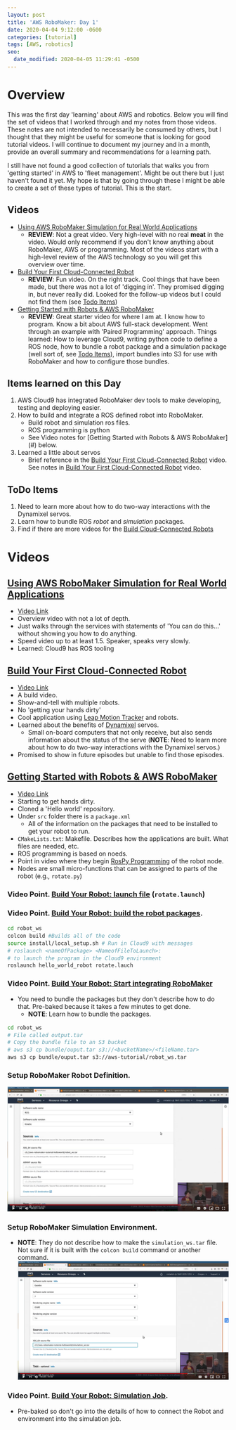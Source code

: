 ```yaml
---
layout: post
title: 'AWS RoboMaker: Day 1'
date: 2020-04-04 9:12:00 -0600
categories: [tutorial]
tags: [AWS, robotics]
seo:
  date_modified: 2020-04-05 11:29:41 -0500
---
```


# Overview

This was the first day 'learning' about AWS and robotics. Below you will find the set of videos that I worked through and my notes from those videos. These notes are not intended to necessarily be consumed by others, but I thought that they might be useful for someone that is looking for good tutorial videos. I will continue to document my journey and in a month, provide an overall summary and recommendations for a learning path.

I still have not found a good collection of tutorials that walks you from 'getting started' in AWS to 'fleet management'. Might be out there but I just haven't found it yet. My hope is that by going through these I might be able to create a set of these types of tutorial. This is the start.

## Videos
* [Using AWS RoboMaker Simulation for Real World Applications](#RealWorldApps)
    * **REVIEW**: Not a great video. Very high-level with no real **meat** in the video. Would only recommend if you don't know anything about RoboMaker, AWS or programming. Most of the videos start with a high-level review of the AWS technology so you will get this overview over time.
* [Build Your First Cloud-Connected Robot](#BuildCloudRobot)
    * **REVIEW**: Fun video. On the right track. Cool things that have been made, but there was not a lot of 'digging in'. They promised digging in, but never really did. Looked for the follow-up videos but I could not find them (see [Todo Items](#todo)) 
* [Getting Started with Robots & AWS RoboMaker](#GettingStartedRoboMaker)
    * **REVIEW**: Great starter video for where I am at. I know how to program. Know a bit about AWS full-stack development. Went through an example with 'Paired Programming' approach. Things learned: How to leverage Cloud9, writing python code to define a ROS node, how to bundle a robot package and a simulation package (well sort of, see [Todo Items](#todo)), import bundles into S3 for use with RoboMaker and how to configure those bundles.

## Items learned on this Day
1. AWS Cloud9 has integrated RoboMaker dev tools to make developing, testing and deploying easier.
2. How to build and integrate a ROS defined robot into RoboMaker.
    * Build robot and simulation ros files.
    * ROS programming is python
    * See Video notes for [Getting Started with Robots & AWS RoboMaker](#<a name="GettingStartedRoboMaker"></a>) below.
3. Learned a little about servos
    * Brief reference in the [Build Your First Cloud-Connected Robot](https://youtu.be/Paw7fkGUg18) video. See notes in [Build Your First Cloud-Connected Robot](#BuildCloudRobot) video.

## <a name="todo"></a>ToDo Items

1. Need to learn more about how to do two-way interactions with the Dynamixel servos.
2. Learn how to bundle ROS *robot* and *simulation* packages.
3. Find if there are more videos for the [Build Cloud-Connected Robots](#BuildCloudRobot)

# Videos

## <a name="RealWorldApps"></a>[Using AWS RoboMaker Simulation for Real World Applications](https://youtu.be/eQYUAMFvpLg)
* [Video Link](https://youtu.be/eQYUAMFvpLg)
* Overview video with not a lot of depth. 
* Just walks through the services with statements of 'You can do this...' without showing you how to do anything.
* Speed video up to at least 1.5. Speaker, speaks very slowly.
* Learned: Cloud9 has ROS tooling

## <a name="BuildCloudRobot"></a> [Build Your First Cloud-Connected Robot](https://youtu.be/Paw7fkGUg18)
* [Video Link](https://youtu.be/Paw7fkGUg18)
* A build video. 
* Show-and-tell with multiple robots.
* No 'getting your hands dirty'
* Cool application using [Leap Motion Tracker](https://www.ultraleap.com/product/leap-motion-controller/) and robots.
* Learned about the benefits of [Dynamixel](http://www.robotis.us/dynamixel/) servos.
    * Small on-board computers that not only receive, but also sends information about the status of the serve (**NOTE**: Need to learn more about how to do two-way interactions with the Dynamixel servos.)
* Promised to show in future episodes but unable to find those episodes.

## <a name="GettingStartedRoboMaker"></a>[Getting Started with Robots & AWS RoboMaker](https://youtu.be/4R4_GCiayD8)
* [Video Link](https://youtu.be/4R4_GCiayD8)
* Starting to get hands dirty.
* Cloned a 'Hello world' repository.
* Under `src` folder there is a `package.xml`
    * All of the information on the packages that need to be installed to get your robot to run.
* `CMakeLists.txt`: Makefile. Describes how the applications are built. What files are needed, etc.
* ROS programming is based on noeds.
* Point in video where they begin [RosPy Programming](https://youtu.be/4R4_GCiayD8?t=532) of the robot node.
* Nodes are small micro-functions that can be assigned to parts of the robot (e.g., `rotate.py`)
### Video Point. [Build Your Robot: launch file](https://youtu.be/4R4_GCiayD8?t=1380) (`rotate.launch`)
### Video Point. [Build Your Robot: build the robot packages](https://youtu.be/4R4_GCiayD8).
```bash
cd robot_ws
colcon build #Builds all of the code
source install/local_setup.sh # Run in Cloud9 with messages
# roslaunch <nameOfPackage> <NameofFileToLaunch>: 
# to launch the program in the Cloud9 environment
roslaunch hello_world_robot rotate.lauch  
```
### Video Point. [Build Your Robot: Start integrating RoboMaker](https://youtu.be/4R4_GCiayD8?t=2038)
* You need to bundle the packages but they don't describe how to do that. Pre-baked because it takes a few minutes to get done.
    * **NOTE**: Learn how to bundle the packages.
```bash
cd robot_ws
# File called output.tar
# Copy the bundle file to an S3 bucket
# aws s3 cp bundle/ouput.tar s3://<bucketName>/<fileName.tar>
aws s3 cp bundle/ouput.tar s3://aws-tutorial/robot_ws.tar
```
### Setup RoboMaker Robot Definition.
![RoboMaker Robot Definition](/assets/img/post_images/AWS-RoboMaker/AWS-RoboMaker-Robot-Variables.png)

### Setup RoboMaker Simulation Environment.
* **NOTE**: They do not describe how to make the `simulation_ws.tar` file. Not sure if it is built with the `colcon build` command or another command.
![RoboMaker Simulation Definition](/assets/img/post_images/AWS-RoboMaker/AWS-RoboMaker-Simulation-Variables.png)
### Video Point. [Build Your Robot: Simulation Job](https://youtu.be/4R4_GCiayD8?t=2430).
* Pre-baked so don't go into the details of how to connect the Robot and environment into the simulation job.



